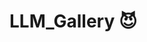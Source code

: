 <!--
 * @Author: Xinye Zhao xzhao429@gatech.edu
 * @Date: 2024-09-07 09:30:26
 * @LastEditors: Xinye Zhao xzhao429@gatech.edu
 * @LastEditTime: 2024-09-07 09:31:41
 * @FilePath: /Github/README.md
 * @Description: 这是默认设置,请设置`customMade`, 打开koroFileHeader查看配置 进行设置: https://github.com/OBKoro1/koro1FileHeader/wiki/%E9%85%8D%E7%BD%AE
-->
# LLM_Gallery :smiling_imp:
